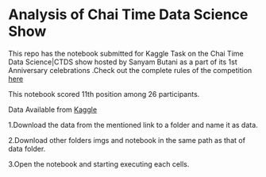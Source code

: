 # Analysis of Chai Time Data Science Show 

This repo has the notebook submitted for Kaggle Task on the Chai Time Data Science|CTDS show hosted by Sanyam Butani as a part of its 1st Anniversary celebrations .Check out the complete
rules of the competition [here](https://www.kaggle.com/rohanrao/chai-time-data-science/discussion/156137)

This notebook scored 11th position among 26 participants.

Data Available from [Kaggle](https://www.kaggle.com/rohanrao/chai-time-data-science)


1.Download the data from the mentioned link to a folder and name it as data.

2.Download other folders imgs and notebook in the same path as that of data folder.

3.Open the notebook and starting executing each cells.
